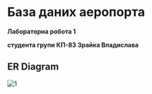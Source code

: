 # База даних аеропорта
**Лабораторна робота 1**

**студента групи КП-83 Зрайка Владислава**

## ER Diagram
![1](https://github.com/theeverlong/AirportDatabase/blob/main/erd.png)
